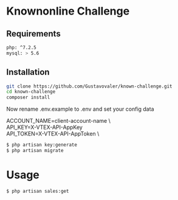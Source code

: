 # Knownonline Challenge
## Requirements
```sh
php: ^7.2.5
mysql: > 5.6
```


## Installation

```sh
git clone https://github.com/Gustavovaler/known-challenge.git
cd known-challenge
composer install
```

Now rename .env.example to .env and set your config data

ACCOUNT_NAME=client-account-name \  
API_KEY=X-VTEX-API-AppKey  \
API_TOKEN=X-VTEX-API-AppToken  \

```sh
$ php artisan key:generate
$ php artisan migrate
```

# Usage

```sh
$ php artisan sales:get
```

